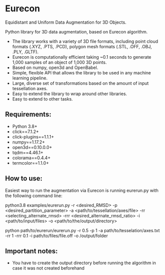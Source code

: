 # Eurecon

Equidistant and Uniform Data Augmentation for 3D Objects.

Python library for 3D data augmentation, based on Eurecon algorithm. 

- The library works with a variety of 3D file formats, including point cloud formats (.XYZ, .PTS, .PCD), polygon mesh formats (.STL, .OFF, .OBJ, .PLY, .GLTF).
- Eurecon is computationally efficient taking ~0.1 seconds to generate 1,000 samples  of an object of 1,000 3D points. 
- Based on numpy, open3d and OpenBabel.
- Simple, flexible API that allows the library to be used in any machine learning pipeline.
- Large, diverse set of transformations based on the amount of input tessellation axes.
- Easy to extend the library to wrap around other libraries.
- Easy to extend to other tasks.



## Requirements:
- Python 3.8+
- click==7.1.2+
- click-plugins==1.1.1+
- numpy==1.17.2+
- open3d==0.10.0.0+
- tqdm==4.46.1+
- colorama==0.4.4+
- termcolor==1.1.0+


## How to use:

Easiest way to run the augmentation via Eurecon is running eurerun.py with the following command line:

python3.8 examples/eurerun.py -r <desired_RMSD> -p <desired_partition_parameter> -a <path/to/tessellation/axes/file> -rr <selecting_alternate_rmsd> -rrr <desired_alternate_rmsd_ratio> -i <path/to/input/files> -o <path/to/the/output/directory>

python path/to/eurerun/eurerun.py -r 0.5 -p 1 -a path/to/tesselation/axes.txt -rr 1 -rrr 0.1 -i path/to/files/file.off -o /output/folder

## Important notes:

- You have to create the output directory before running the algorithm in case it was not created beforehand
